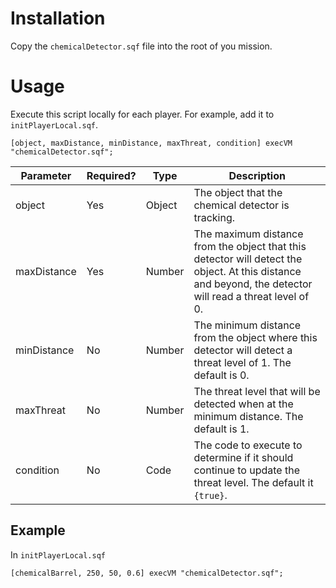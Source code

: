 # Installation
Copy the `chemicalDetector.sqf` file into the root of you mission.

# Usage
Execute this script locally for each player. For example, add it to `initPlayerLocal.sqf`.
```
[object, maxDistance, minDistance, maxThreat, condition] execVM "chemicalDetector.sqf";
```

| Parameter | Required? | Type | Description |
| --- | --- | --- | --- |
| object | Yes | Object | The object that the chemical detector is tracking. |
| maxDistance | Yes | Number | The maximum distance from the object that this detector will detect the object. At this distance and beyond, the detector will read a threat level of 0. |
| minDistance | No | Number | The minimum distance from the object where this detector will detect a threat level of 1. The default is 0. |
| maxThreat | No | Number | The threat level that will be detected when at the minimum distance. The default is 1. |
| condition | No | Code | The code to execute to determine if it should continue to update the threat level. The default it `{true}`. |

## Example
In `initPlayerLocal.sqf`
```
[chemicalBarrel, 250, 50, 0.6] execVM "chemicalDetector.sqf";
```
